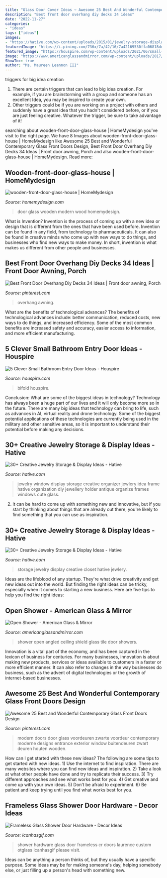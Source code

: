 ```yaml
---
title: "Glass Door Cover Ideas ~ Awesome 25 Best And Wonderful Contemporary Glass Front Doors Design"
description: "Best front door overhang diy decks 34 ideas"
date: "2022-11-27"
categories:
- "ideas"
tags: ["ideas"]
images:
- "https://hative.com/wp-content/uploads/2015/01/jewelry-storage-display-ideas/19-closet-jewlery-storage.jpg"
featuredImage: "https://i.pinimg.com/736x/7a/42/16/7a42169530ffa06818dc6681c54b2e2d.jpg"
featured_image: "https://houspire.com/wp-content/uploads/2021/06/small-bathroom-entry-door-ideas-3.png"
image: "https://www.americanglassandmirror.com/wp-content/uploads/2017/05/C.-Custom-Shower-Door-600x800.jpg"
ShowToc: true
author: "Ms. Maureen Leannon III"
---
```



triggers for big idea creation
1. There are certain triggers that can lead to big idea creation. For example, if you are brainstorming with a group and someone has an excellent Idea, you may be inspired to create your own. 
2. Other triggers could be if you are working on a project with others and suddenly have a great idea that you hadn't considered before, or if you are just feeling creative. Whatever the trigger, be sure to take advantage of it!

	

		
searching about wooden-front-door-glass-house | HomeMydesign you've visit to the right page. We have 8 Images about wooden-front-door-glass-house | HomeMydesign like Awesome 25 Best and Wonderful Contemporary Glass Front Doors Design, Best Front Door Overhang Diy Decks 34 Ideas | Front door awning, Porch and also wooden-front-door-glass-house | HomeMydesign. Read more:
		
    
## Wooden-front-door-glass-house | HomeMydesign

<img loading=lazy src="https://homemydesign.com/wp-content/uploads/2016/04/wooden-front-door-glass-house.jpg" onerror="this.onerror=null;this.src='https://tse4.mm.bing.net/th?id=OIP.00m33KHHRK6XUof1NE6lSwHaJ4&amp;pid=15.1';" alt="wooden-front-door-glass-house | HomeMydesign">

_Source: homemydesign.com_

>door glass wooden modern wood homemydesign. 

	

What is Invention?
Invention is the process of coming up with a new idea or design that is different from the ones that have been used before. Invention can be found in any field, from technology to pharmaceuticals. It can also be found in creative minds who come up with new ways to do things, and businesses who find new ways to make money. In short, invention is what makes us different from other people and businesses.

    
## Best Front Door Overhang Diy Decks 34 Ideas | Front Door Awning, Porch

<img loading=lazy src="https://i.pinimg.com/736x/7a/42/16/7a42169530ffa06818dc6681c54b2e2d.jpg" onerror="this.onerror=null;this.src='https://tse3.mm.bing.net/th?id=OIP.I-01_JbJYAKTSsvjZ5CjPAAAAA&amp;pid=15.1';" alt="Best Front Door Overhang Diy Decks 34 Ideas | Front door awning, Porch">

_Source: pinterest.com_

>overhang awning. 

	

What are the benefits of technological advances?
The benefits of technological advances include: better communication, reduced costs, new ways to do things, and increased efficiency. Some of the most common benefits are increased safety and accuracy, easier access to information, and more efficient manufacturing.

    
## 5 Clever Small Bathroom Entry Door Ideas - Houspire

<img loading=lazy src="https://houspire.com/wp-content/uploads/2021/06/small-bathroom-entry-door-ideas-3.png" onerror="this.onerror=null;this.src='https://tse4.mm.bing.net/th?id=OIP.VbPQebt10AYDM4u-gL7RmQAAAA&amp;pid=15.1';" alt="5 Clever Small Bathroom Entry Door Ideas - Houspire">

_Source: houspire.com_

>bifold houspire. 

	

Conclusion: What are some of the biggest ideas in technology?
Technology has always been a huge part of our lives and it will only become more so in the future. There are many big ideas that technology can bring to life, such as advances in AI, virtual reality and drone technology. Some of the biggest potential applications of these technologies are currently being used in the military and other sensitive areas, so it is important to understand their potential before making any decisions.

    
## 30+ Creative Jewelry Storage &amp; Display Ideas - Hative

<img loading=lazy src="https://hative.com/wp-content/uploads/2015/01/jewelry-storage-display-ideas/7-old-window-jewlery-organizer.jpg" onerror="this.onerror=null;this.src='https://tse2.mm.bing.net/th?id=OIP.xKrukaXhNGuixr3g9MZL6wHaLy&amp;pid=15.1';" alt="30+ Creative Jewelry Storage &amp; Display Ideas - Hative">

_Source: hative.com_

>jewelry window display storage creative organizer jewlery idea frame hative organization diy jewellery holder antique organize frames windows cute glass. 

	

2. It can be hard to come up with something new and innovative, but if you start by thinking about things that are already out there, you're likely to find something that you can use as inspiration. 

    
## 30+ Creative Jewelry Storage &amp; Display Ideas - Hative

<img loading=lazy src="https://hative.com/wp-content/uploads/2015/01/jewelry-storage-display-ideas/19-closet-jewlery-storage.jpg" onerror="this.onerror=null;this.src='https://tse3.mm.bing.net/th?id=OIP.CcOPw0UBFo31M4naFHWcrwHaLH&amp;pid=15.1';" alt="30+ Creative Jewelry Storage &amp; Display Ideas - Hative">

_Source: hative.com_

>storage jewelry display creative closet hative jewlery. 

	

Ideas are the lifeblood of any startup. They're what drive creativity and get new ideas out into the world. But finding the right ideas can be tricky, especially when it comes to starting a new business. Here are five tips to help you find the right ideas: 

    
## Open Shower - American Glass &amp; Mirror

<img loading=lazy src="https://www.americanglassandmirror.com/wp-content/uploads/2017/05/C.-Custom-Shower-Door-600x800.jpg" onerror="this.onerror=null;this.src='https://tse4.mm.bing.net/th?id=OIP.hbsp4MuxPHWtM4rkwcc3jwHaJ4&amp;pid=15.1';" alt="Open Shower - American Glass &amp; Mirror">

_Source: americanglassandmirror.com_

>shower open angled ceiling shield glass tile door showers. 

	

Innovation is a vital part of the economy, and has been captured in the lexicon of business for centuries. For many businesses, innovation is about making new products, services or ideas available to customers in a faster or more efficient manner. It can also refer to changes in the way businesses do business, such as the advent of digital technologies or the growth of internet-based businesses.

    
## Awesome 25 Best And Wonderful Contemporary Glass Front Doors Design

<img loading=lazy src="https://i.pinimg.com/736x/83/50/6a/83506a923726d4c0522083d3f6bd2a29.jpg" onerror="this.onerror=null;this.src='https://tse3.mm.bing.net/th?id=OIP.dijVuCyddWaooMS0C3y7XwHaJ3&amp;pid=15.1';" alt="Awesome 25 Best and Wonderful Contemporary Glass Front Doors Design">

_Source: pinterest.com_

>modern doors door glass voordeuren zwarte voordeur contemporary moderne designs entrance exterior window buitendeuren zwart deuren houten wooden. 

	

How can I get started with these new ideas?
The following are some tips to get started with new ideas. 1) Use the internet to find inspiration. There are many websites where you can find new ideas and inspiration. 2) Take a look at what other people have done and try to replicate their success. 3) Try different approaches and see what works best for you. 4) Get creative and come up with your own ideas. 5) Don’t be afraid to experiment. 6) Be patient and keep trying until you find what works best for you.

    
## Frameless Glass Shower Door Hardware - Decor Ideas

<img loading=lazy src="https://icanhasgif.com/wp-content/uploads/2015/02/Frameless-Glass-Shower-Door-Hardware-765x1024.jpg" onerror="this.onerror=null;this.src='https://tse3.mm.bing.net/th?id=OIP.pGRclFm3KVA1gIUAGWcRbwHaJ6&amp;pid=15.1';" alt="Frameless Glass Shower Door Hardware - Decor Ideas">

_Source: icanhasgif.com_

>shower hardware glass door frameless cr doors laurence custom otglass icanhasgif please visit. 

	

Ideas can be anything a person thinks of, but they usually have a specific purpose. Some ideas may be for making someone's day, helping somebody else, or just filling up a person's head with something new.


